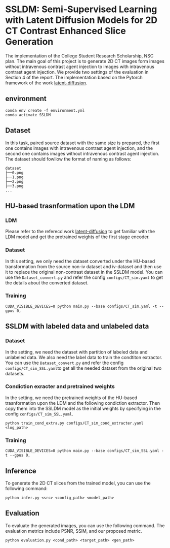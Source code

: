 # SSLDM: Semi-Supervised Learning with Latent Diffusion Models for 2D CT Contrast Enhanced Slice Generation
The implementation of the College Student Research Scholarship, NSC plan.
The main goal of this project is to generate 2D CT images form images without intravenous contrast agent injection to images with intravenous contrast agent injection. We provide two settings of the evaluation in Section 4 of the report. The implementation based on the Pytorch framework of the work [latent-diffusion](<https://github.com/CompVis/latent-diffusion>).

## environment
```
conda env create -f environment.yml
conda activate SSLDM
```
## Dataset
In this task, paired source dataset with the same size is prepared, the first one contains images with intravenous contrast agent injection, and the second one contains images without intravenous contrast agent injection. The dataset should fowllow the format of naming as follows:
```
dataset
├──0.png
├──1.png
├──2.png
├──3.png
...
```
## HU-based trasnformation upon the  LDM
### LDM
Please refer to the referecd work [latent-diffusion](<https://github.com/CompVis/latent-diffusion>) to get familiar with the LDM model and get the pretrained weights of the first stage encoder.
### Dataset
In this setting, we only need the dataset converted under the HU-based transformation from the source non-iv dataset and iv-dataset and then use it to replace the original non-contrast dataset in the SSLDM model. You can use the `Dataset_convert.py`  and refer the config `configs/CT_sim.yaml` to get the details about the converted dataset.
### Training
```
CUDA_VISIBLE_DEVICES=0 python main.py --base configs/CT_sim.yaml -t --gpus 0,
```
## SSLDM with  labeled data and unlabeled data
### Dataset
In the setting, we need the dataset with partition of labeled data and unlabeled data. We also need the label data to train the condtiton extractor. You can use the `Dataset_convert.py` and refer the config `configs/CT_sim_SSL.yaml`to get all the needed dataset from the original two datasets.

### Condiction exracter and pretrained weights
In the setting, we need the pretrained weights of the HU-based trasnformation upon the  LDM and the following  condiction extractor. Then copy them into the SSLDM model as the initial weights by specifying in the config `configs/CT_sim_SSL.yaml`. 
```
python train_cond_extra.py configs/CT_sim_cond_extracter.yaml <log_path>
```
### Training
```
CUDA_VISIBLE_DEVICES=0 python main.py --base configs/CT_sim_SSL.yaml -t --gpus 0,
```
## Inference
To generate the 2D CT slices from the trained model, you can use the following command:
```
python infer.py <src> <config_path> <model_path>
```
## Evaluation
To evaluate the generated images, you can use the following command. The evaluation metrics include PSNR, SSIM, and our proposed metric.
```
python evaluation.py <cond_path> <target_path> <gen_path>
````